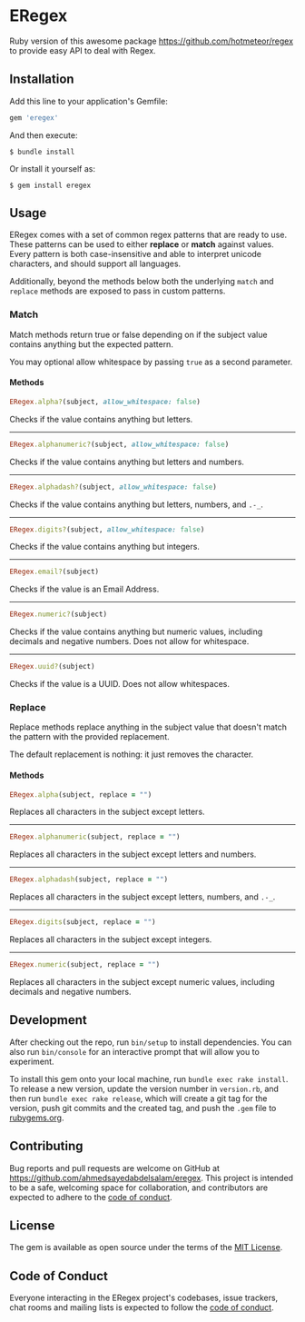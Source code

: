 # ERegex

Ruby version of this awesome package https://github.com/hotmeteor/regex
to provide easy API to deal with Regex.

## Installation

Add this line to your application's Gemfile:

```ruby
gem 'eregex'
```

And then execute:

    $ bundle install

Or install it yourself as:

    $ gem install eregex

## Usage

ERegex comes with a set of common regex patterns that are ready to use. These patterns can be used to either **replace** or **match** against values. Every pattern is both case-insensitive and able to interpret unicode characters, and should support all languages.

Additionally, beyond the methods below both the underlying `match` and `replace` methods are exposed to pass in custom patterns.

### Match

Match methods return true or false depending on if the subject value contains anything but the expected pattern.

You may optional allow whitespace by passing `true` as a second parameter.

#### Methods

```ruby
ERegex.alpha?(subject, allow_whitespace: false)
``` 
Checks if the value contains anything but letters.

***

```ruby
ERegex.alphanumeric?(subject, allow_whitespace: false)
``` 
Checks if the value contains anything but letters and numbers.

***

```ruby
ERegex.alphadash?(subject, allow_whitespace: false)
``` 
Checks if the value contains anything but letters, numbers, and `.-_`.

***

```ruby
ERegex.digits?(subject, allow_whitespace: false)
``` 
Checks if the value contains anything but integers.

***

```ruby
ERegex.email?(subject)
``` 
Checks if the value is an Email Address.

***

```ruby
ERegex.numeric?(subject)
``` 
Checks if the value contains anything but numeric values, including decimals and negative numbers. Does not allow for whitespace.

***

```ruby
ERegex.uuid?(subject)
``` 
Checks if the value is a UUID. Does not allow whitespaces.


### Replace

Replace methods replace anything in the subject value that doesn't match the pattern with the provided replacement.

The default replacement is nothing: it just removes the character.

#### Methods
```ruby
ERegex.alpha(subject, replace = "")
``` 
Replaces all characters in the subject except letters.

***

```ruby
ERegex.alphanumeric(subject, replace = "")
``` 
Replaces all characters in the subject except letters and numbers.

***

```ruby
ERegex.alphadash(subject, replace = "")
``` 
Replaces all characters in the subject except letters, numbers, and `.-_`.

***

```ruby
ERegex.digits(subject, replace = "")
``` 
Replaces all characters in the subject except integers.

***

```ruby
ERegex.numeric(subject, replace = "")
``` 
Replaces all characters in the subject except numeric values, including decimals and negative numbers.

## Development

After checking out the repo, run `bin/setup` to install dependencies. You can also run `bin/console` for an interactive prompt that will allow you to experiment.

To install this gem onto your local machine, run `bundle exec rake install`. To release a new version, update the version number in `version.rb`, and then run `bundle exec rake release`, which will create a git tag for the version, push git commits and the created tag, and push the `.gem` file to [rubygems.org](https://rubygems.org).

## Contributing

Bug reports and pull requests are welcome on GitHub at https://github.com/ahmedsayedabdelsalam/eregex. This project is intended to be a safe, welcoming space for collaboration, and contributors are expected to adhere to the [code of conduct](https://github.com/ahmedsayedabdelsalam/eregex/blob/master/CODE_OF_CONDUCT.md).

## License

The gem is available as open source under the terms of the [MIT License](https://opensource.org/licenses/MIT).

## Code of Conduct

Everyone interacting in the ERegex project's codebases, issue trackers, chat rooms and mailing lists is expected to follow the [code of conduct](https://github.com/ahmedsayedabdelsalam/eregex/blob/master/CODE_OF_CONDUCT.md).
